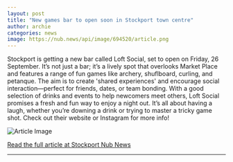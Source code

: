 ```yaml
---
layout: post
title: "New games bar to open soon in Stockport town centre"
author: archie
categories: news
image: https://nub.news/api/image/694520/article.png
---
```

Stockport is getting a new bar called Loft Social, set to open on Friday, 26 September. It’s not just a bar; it’s a lively spot that overlooks Market Place and features a range of fun games like archery, shuflboard, curling, and petanque. The aim is to create 'shared experiences' and encourage social interaction—perfect for friends, dates, or team bonding. With a good selection of drinks and events to help newcomers meet others, Loft Social promises a fresh and fun way to enjoy a night out. It’s all about having a laugh, whether you’re downing a drink or trying to master a tricky game shot. Check out their website or Instagram for more info!

![Article Image](https://nub.news/api/image/694520/article.png)

[Read the full article at Stockport Nub News](https://stockport.nub.news/news/local-news/new-games-bar-to-open-soon-in-stockport-town-centre-273038)

---
